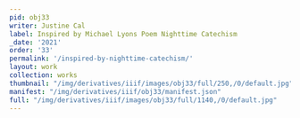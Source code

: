 ```yaml
---
pid: obj33
writer: Justine Cal
label: Inspired by Michael Lyons Poem Nighttime Catechism
_date: '2021'
order: '33'
permalink: '/inspired-by-nighttime-catechism/'
layout: work
collection: works
thumbnail: "/img/derivatives/iiif/images/obj33/full/250,/0/default.jpg"
manifest: "/img/derivatives/iiif/obj33/manifest.json"
full: "/img/derivatives/iiif/images/obj33/full/1140,/0/default.jpg"
---
```

